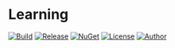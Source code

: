# Learning
[![Build](https://ci.appveyor.com/api/projects/status/e1rlsqt6irfc0nwi?svg=true)](https://ci.appveyor.com/project/skthomasjr/learning)
[![Release](https://img.shields.io/github/release/skthomasjr/Learning.svg?maxAge=2592000)](https://github.com/skthomasjr/Learning/releases)
[![NuGet](https://img.shields.io/nuget/v/Learning.NET.svg)](https://www.nuget.org/packages/Learning.NET)
[![License](https://img.shields.io/github/license/skthomasjr/Learning.svg?maxAge=2592000)](LICENSE.md)
[![Author](https://img.shields.io/badge/author-Scott%20K.%20Thomas%2C%20Jr.-blue.svg?maxAge=2592000)](https://www.linkedin.com/in/skthomasjr)
